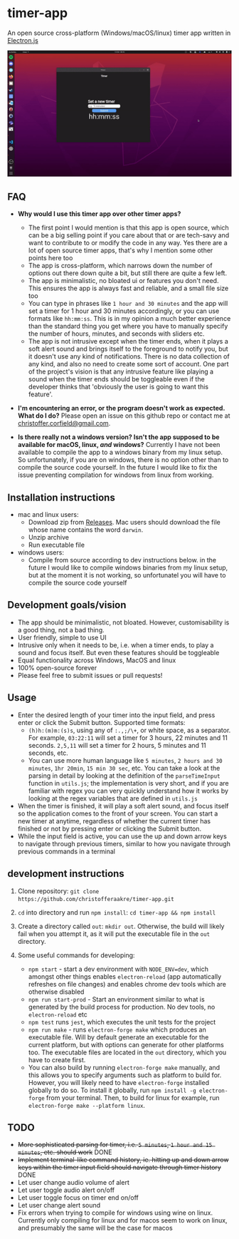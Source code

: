 # timer-app
An open source cross-platform (Windows/macOS/linux) timer app
written in [Electron.js](https://www.electronjs.org/)

![timer app demo](img/demo.gif)

## FAQ
* **Why would I use this timer app over other timer apps?**
    * The first point I would mention is that this app is open source, which can be a big selling point if you care about that or are tech-savy and want to contribute to or modify the code in any way. Yes there are a lot of open source timer apps, that's why I mention some other points here too
    * The app is cross-platform, which narrows down the number of options out there down quite a bit, but still there are quite a few left.
    * The app is minimalistic, no bloated ui or features you don't need. This ensures the app is always fast and reliable, and a small file size too
    * You can type in phrases like `1 hour and 30 minutes` and the app will set a timer for 1 hour and 30 minutes accordingly, or you can use formats like `hh:mm:ss`. This is in my opinion a much better experience than the standard thing you get where you have to manually specify the number of hours, minutes, and seconds with sliders etc.
    * The app is not intrusive except when the timer ends, when it plays a soft alert sound and brings itself to the foreground to notify you, but it doesn't use any kind of notifications. There is no data collection of any kind, and also no need to create some sort of account. One part of the project's vision is that any intrusive feature like playing a sound when the timer ends should be toggleable even if the developer thinks that 'obviously the user is going to want this feature'.
* **I'm encountering an error, or the program doesn't work as expected. What do I do?**
Please open an issue on this github repo or contact me at [christoffer.corfield@gmail.com](mailto:christoffer.corfield@gmail.com).

* **Is there really not a windows version? Isn't the app supposed to be available for macOS, linux, *and* windows?**
Currently I have not been available to compile the app to a windows binary from my linux setup. So unfortunately, if you are on windows, there is no option other than to compile the source code yourself. In the future I would like to fix the issue preventing compilation for windows from linux from working.

## Installation instructions
* mac and linux users:
    * Download zip from
      [Releases](https://github.com/christofferaakre/timer-app/releases). Mac
users should download the file whose name contains the word `darwin`.
    * Unzip archive
    * Run executable file
* windows users:
    * Compile from source according to dev instructions below. in the future
      I would like to compile windows binaries from my linux setup, but at the
moment it is not working, so unfortunatel you will have to compile the source code yourself

## Development goals/vision
* The app should be minimalistic, not bloated. However,
customisability is a good thing, not a bad thing.
* User friendly, simple to use UI
* Intrusive only when it needs to be, i.e. when a timer ends, to play a sound and focus itself. But even these features should be toggleable
* Equal functionality across Windows, MacOS and linux
* 100% open-source forever
* Please feel free to submit issues or pull requests!

## Usage
* Enter the desired length of your timer into the input field, and press enter or click the Submit button. Supported time formats:
  * `(h)h:(m)m:(s)s`, using any of `:.,;/\+`, or white space, as a separator. For example, `03:22:11` will set a timer for 3 hours, 22 minutes and 11 seconds. `2,5,11` will set a timer for 2 hours, 5 minutes and 11 seconds, etc.
  * You can use more human language like `5 minutes`, `2 hours and 30 minutes`, `1hr 20min`, `15 min 30 sec`, etc. You can take a look at the parsing in detail by looking at the definition of the `parseTimeInput` function in `utils.js`; the implementation is very short, and if you are familiar with regex you can very quickly understand how it works by looking at the regex variables that are defined in `utils.js`
* When the timer is finished, it will play a soft alert sound, and focus itself so the application comes to the front of your screen. You can start a new timer at anytime, regardless of whether the current timer has finished or not by pressing enter or clicking the Submit button.
* While the input field is active, you can use the up and down arrow keys to navigate through previous timers, similar to how you navigate through previous
  commands in a terminal

## development instructions
1. Clone repository: 
`git clone https://github.com/christofferaakre/timer-app.git`

2. `cd` into directory and run `npm install`: `cd timer-app && npm install`
3. Create a directory called `out`: `mkdir out`. Otherwise, the build will likely fail when you attempt it, as it will put the executable file in the `out` directory.
3. Some useful commands for developing:
    * `npm start` - start a dev environment with `NODE_ENV=dev`, which amongst
      other things enables `electron-reload` (app automatically refreshes on file
    changes) and enables chrome dev tools which are
    otherwise disabled
    * `npm run start-prod` - Start an environment similar to what is generated by
      the build process for production. No dev tools, no `electron-reload` etc
    * `npm test` runs `jest`, which executes the unit tests for the project
    * `npm run make` - runs `electron-forge make` which produces an executable
      file. Will by default generate an executable for the current platform, but
    with options can generate for other platforms too. The executable files are located in the `out` directory, which you have to create first.
    * You can also build by running `electron-forge make` manually, and this
      allows you to specify arguments such as platform to build for. However,
you will likely need to have `electron-forge` installed globally to do so. To
install it globally, run `npm install -g electron-forge` from your terminal.
Then, to build for linux for example, run `electron-forge make --platform linux`.

## TODO
* ~~More sophisticated parsing for timer, i.e. `5 minutes`, `1 hour and 15
  minutes`, etc. should work~~ DONE
* ~~Implement terminal-like command history, ie. hitting up and down arrow keys
  within the timer input field should navigate through timer history~~ DONE
* Let user change audio volume of alert
* Let user toggle audio alert on/off
* Let user toggle focus on timer end on/off
* Let user change alert sound
* Fix errors when trying to compile for windows using wine on linux. Currently
  only compiling for linux and for macos seem to work on linux, and presumably 
  the same will be the case for macos

